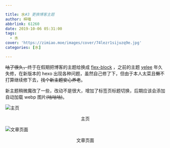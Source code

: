 ```yaml
---

title: 水#3 更换博客主题
author: 梓喵
abbrlink: 61260
date: 2019-10-06 05:31:00
tags:
  - 水
cover: 'https://zimiao.moe/images/cover/74lezr1sijuzq9e.jpg'
categories: [水]

---
```


~~咕了很久，~~终于在假期把博客的主题给换成 [flex-block](https://github.com/miiiku/flex-block) ，之前的主题 [yelee](https://github.com/MOxFIVE/hexo-theme-yelee) 年久失修，在新版本的 hexo 出现各种问题，虽然自己修了下，但由于本人太菜且~~懒~~不打算继续修下去，~~找个新主题安心养老~~。

新主题稍微魔改了一些，改动不是很大，增加了标签页标题切换，后期应该会添加自动加载 webp 图片~~(咕咕咕)~~。

![主页](https://zimiao.pages.dev/61260/posts_61260_p0.jpg)
<center>主页</center >

![文章页面](https://zimiao.pages.dev/61260/posts_61260_p1.jpg)
<center>文章页面</center >
